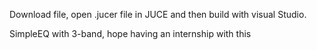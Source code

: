 Download file, open .jucer file in JUCE and then build with visual Studio.

SimpleEQ with 3-band, hope having an internship with this

